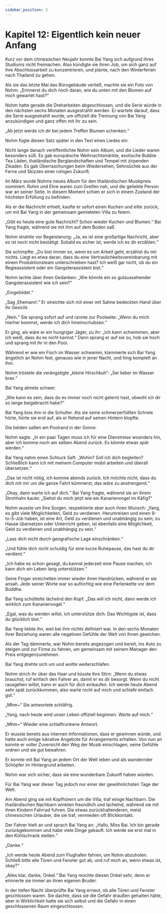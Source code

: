 ```yaml
---
sidebar_position: 3
---
```


# Kapitel 12: Eigentlich kein neuer Anfang

Kurz vor dem chinesischen Neujahr konnte Bai Yang sich aufgrund ihres Studiums nicht freimachen. Also kündigte sie ihren Job, um sich ganz auf ihre Abschlussarbeit zu konzentrieren, und plante, nach den Winterferien nach Thailand zu gehen.

Als sie das letzte Mal das Bürogebäude verließ, machte sie ein Foto von Nohm: „Erinnerst du dich noch daran, wie du unten mit den Blumen auf mich gewartet hast?“

Nohm hatte gerade die Dreharbeiten abgeschlossen, und die Serie würde in den nächsten sechs Monaten ausgestrahlt werden. Er wartete darauf, dass die Serie ausgestrahlt wurde, um offiziell die Trennung von Bai Yang anzukündigen und ganz offen mit ihr zu sein.

„Ab jetzt werde ich dir bei jedem Treffen Blumen schenken.“

Nohm fügte diesen Satz später in den Text eines Liedes ein.

Nicht lange danach veröffentlichte Nohm sein Album, und die Lieder waren besonders süß. Es gab europäische Weihnachtsmärkte, exotische Bubble Tea Läden, thailändische Berglandschaften und Tempel mit zirpenden Zikaden. Es gab Überraschungen beim Wiedersehen, Sehnsüchte aus der Ferne und Skizzen einer ruhigen Zukunft.

Im März wurde Nohms neues Album für den thailändischen Musikpreis nominiert. Ruhm und Ehre waren zum Greifen nah, und die geliebte Person war an seiner Seite. In diesem Moment schien er sich in einem Zustand der höchsten Erfüllung zu befinden.

Als er die Nachricht erhielt, kaufte er sofort einen Kuchen und eilte zurück, um mit Bai Yang in der gemeinsam gemieteten Villa zu feiern.

„Gibt es heute eine gute Nachricht? Schon wieder Kuchen und Blumen.“ Bai Yang fragte, während sie mit ihm auf dem Boden saß.

Nohm strahlte vor Begeisterung: „Ja, es ist eine großartige Nachricht, aber es ist noch nicht bestätigt. Sobald es sicher ist, werde ich es dir erzählen.“

Sie schimpfte: „Du bist immer so, wenn es um Arbeit geht, erzählst du mir nichts. Liegt es etwa daran, dass du eine Vertraulichkeitsvereinbarung mit einem Produktionsteam unterschrieben hast? Ich weiß gar nicht, ob du ein Regieassistent oder ein Gangsterassistent bist.“

Nohm lachte über ihren Gedanken: „Wie könnte ein so gutaussehender Gangsterassistent wie ich sein?“

„Eingebildet.“

„Sag ‚Ehemann‘.“ Er streichte sich mit einer mit Sahne bedeckten Hand über ihr Gesicht.

„Nein.“ Sie sprang sofort auf und rannte zur Poolseite: „Wenn du mich hierher kommst, werde ich dich hineinschubsen.“

Er ging, als wäre er ein hungriger Jäger, zu ihr: „Ich kann schwimmen, aber ich weiß, dass du es nicht kannst.“ Dann sprang er auf sie zu, hob sie hoch und sprang mit ihr in den Pool.

Während er wie ein Fisch im Wasser schwamm, klammerte sich Bai Yang ängstlich an Nohm fest, genauso wie in jener Nacht, und hing komplett an ihm.

Nohm tröstete die verängstigte „kleine Hirschkuh“: „Sei lieber im Wasser brav.“

Bai Yang atmete schwer.

„Wie kann es sein, dass du es immer noch nicht gelernt hast, obwohl ich dir so lange beigebracht habe?“

Bai Yang biss ihm in die Schulter. Als sie seine schmerzerfüllten Schreie hörte, hörte sie erst auf, als er flehend auf seinen Hintern klopfte.

Die beiden saßen am Poolrand in der Sonne.

Nohm sagte: „In ein paar Tagen muss ich für eine Dienstreise woanders hin, aber ich komme noch am selben Abend zurück. Es könnte etwas spät werden.“

Bai Yang nahm einen Schluck Saft: „Wohin? Soll ich dich begleiten? Schließlich kann ich mit meinem Computer mobil arbeiten und überall übersetzen.“

„Das ist nicht nötig, ich komme abends zurück. Ich möchte nicht, dass du dich mit mir um die ganze Fahrt kümmerst, das wäre zu anstrengend.“

„Okay, dann warte ich auf dich.“ Bai Yang fragte, während sie an ihrem Strohhalm kaute: „Siehst du mich jetzt wie ein Kanarienvogel im Käfig?“

Nohm wusste um ihre Sorgen, respektierte aber auch ihren Wunsch: „Yang, es gibt viele Möglichkeiten, Geld zu verdienen. Herumreisen und einen 9-to-5-Job haben, ist eine Art, Geld zu verdienen und unabhängig zu sein; zu Hause übersetzen oder Unterricht geben, ist ebenfalls eine Möglichkeit, Geld zu verdienen und unabhängig zu sein.“

„Lass dich nicht durch geografische Lage einschränken.“

„Und fühle dich nicht schuldig für eine kurze Ruhepause, das hast du dir verdient.“

„Ich habe es schon gesagt, du kannst jederzeit eine Pause machen, ich kann dich ein Leben lang unterstützen.“

Seine Finger streichelten immer wieder ihren Handrücken, während er sie ansah. Jede seiner Worte war so aufrichtig wie eine Perlenkette vor dem Buddha.

Bai Yang schüttelte lächelnd den Kopf: „Das will ich nicht, dann werde ich wirklich zum Kanarienvogel.“

„Egal, was du werden willst, ich unterstütze dich. Das Wichtigste ist, dass du glücklich bist.“

Bai Yang liebte ihn, weil bei ihm nichts definiert war. In den sechs Monaten ihrer Beziehung waren alle negativen Gefühle der Welt von ihnen gewichen.

Als der Tag dämmerte, war Nohm bereits angezogen und bereit, ins Auto zu steigen und zur Firma zu fahren, um gemeinsam mit seinem Manager den Preis entgegenzunehmen.

Bai Yang drehte sich um und wollte weiterschlafen.

Nohm strich ihr über das Haar und küsste ihre Stirn: „Wenn du etwas brauchst, ruf einfach den Fahrer an, damit er es dir besorgt. Wenn du nicht rausgehen willst, kann er auch für dich einkaufen. Ich werde heute Abend sehr spät zurückkommen, also warte nicht auf mich und schlafe einfach gut.“

„Mhm~“ Sie antwortete schläfrig.

„Yang, nach heute wird unser Leben offiziell beginnen. Warte auf mich.“

„Mhm~“ Wieder eine schlaftrunkene Antwort.

Er wusste bereits aus internen Informationen, dass er gewinnen würde, und hatte auch einige lukrative Angebote für Arrangements erhalten. Von nun an konnte er voller Zuversicht den Weg der Musik einschlagen, seine Gefühle ordnen und sie gut bewahren.

Er konnte mit Bai Yang an jedem Ort der Welt leben und als wandernder Schöpfer im Hintergrund arbeiten.

Nohm war sich sicher, dass sie eine wunderbare Zukunft haben würden.

Für Bai Yang war dieser Tag jedoch nur einer der gewöhnlichsten Tage der Welt. 

Am Abend ging sie mit Kopfhörern um die Villa, traf einige Nachbarn. Die thailändischen Nachbarn winkten freundlich und lächelnd, während sie mit ihren Kindern Fahrrad fuhren. Die etwas zurückhaltenderen, meist chinesischen Urlauber, die sie traf, vermieden oft Blickkontakt.

Der Fahrer hielt an und sprach Bai Yang an: „Hallo, Miss Bai. Ich bin gerade zurückgekommen und habe viele Dinge gekauft. Ich werde sie erst mal in den Kühlschrank stellen.“

„Danke.“

„Ich werde heute Abend zum Flughafen fahren, um Nohm abzuholen. Schließ bitte alle Türen und Fenster gut ab, und ruf mich an, wenn etwas ist, okay?“

„Alles klar, danke, Onkel.“ Bai Yang mochte diesen Onkel sehr, denn er erinnerte sie immer an ihren eigenen Bruder.

In der tiefen Nacht überprüfte Bai Yang erneut, ob alle Türen und Fenster geschlossen waren. Sie dachte, dass sie die Gefahr draußen gehalten hätte, aber in Wirklichkeit hatte sie sich selbst und die Gefahr in einen geschlossenen Raum eingeschlossen.